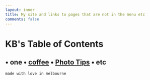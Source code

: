 ```yaml
---
layout: inner
title: My site and links to pages that are not in the menu etc
comments: false
---
```


# KB's Table of Contents

• one
• [coffee](http://katieball.me/breath/coffee)
• [Photo Tips](http://katieball.me/phototips/)
• etc
---

`made with love in melbourne`